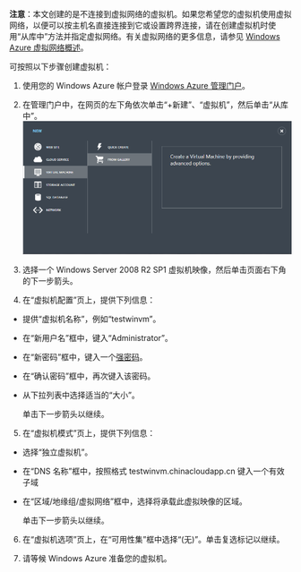 <properties writer="kathydav" editor="tysonn" manager="jeffreyg" /> 

**注意**：本文创建的是不连接到虚拟网络的虚拟机。如果您希望您的虚拟机使用虚拟网络，以便可以按主机名直接连接到它或设置跨界连接，请在创建虚拟机时使用“从库中”方法并指定虚拟网络。有关虚拟网络的更多信息，请参见 [Windows Azure 虚拟网络概述](http://msdn.microsoft.com/library/azure/jj156007.aspx)。


可按照以下步骤创建虚拟机：

1. 使用您的 Windows Azure 帐户登录 [Windows Azure 管理门户](http://manage.windowsazure.cn)。

2. 在管理门户中，在网页的左下角依次单击“+新建”、“虚拟机”，然后单击“从库中”。
	![新建虚拟机][Image1]

3. 选择一个 Windows Server 2008 R2 SP1 虚拟机映像，然后单击页面右下角的下一步箭头。
	
4. 在“虚拟机配置”页上，提供下列信息：

- 提供“虚拟机名称”，例如“testwinvm”。
- 在“新用户名”框中，键入“Administrator”。
- 在“新密码”框中，键入一个[强密码](http://msdn.microsoft.com/zh-cn/library/ms161962.aspx)。
- 在“确认密码”框中，再次键入该密码。
- 从下拉列表中选择适当的“大小”。

	单击下一步箭头以继续。


5. 在“虚拟机模式”页上，提供下列信息：

- 选择“独立虚拟机”。
- 在“DNS 名称”框中，按照格式 testwinvm.chinacloudapp.cn 键入一个有效子域
- 在“区域/地缘组/虚拟网络”框中，选择将承载此虚拟映像的区域。

   单击下一步箭头以继续。

	
6. 在“虚拟机选项”页上，在“可用性集”框中选择“(无)”。单击复选标记以继续。
	

7. 请等候 Windows Azure 准备您的虚拟机。


[Image1]: ./media/create-and-configure-windows-server-2008-vm-in-portal/CreateWinVM.png



